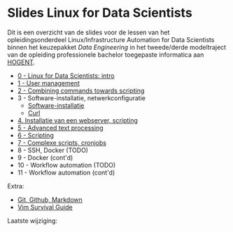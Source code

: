 # Slides Linux for Data Scientists

Dit is een overzicht van de slides voor de lessen van het opleidingsonderdeel Linux/Infrastructure Automation for Data Scientists binnen het keuzepakket *Data Engineering* in het tweede/derde modeltraject van de opleiding professionele bachelor toegepaste informatica aan [HOGENT](https://www.hogent.be/).

- [0 - Linux for Data Scientists: intro](00-linux-ds-intro.html)
- [1 - User management](01-user-mgmt.html)
- [2 - Combining commands towards scripting](02-towards-scripting.html)
- 3 - Software-installatie, netwerkconfiguratie
    - [Software-installatie](03-software-installatie.html)
    - [Curl](03-curl.html)
- [4. Installatie van een webserver, scripting](04-installatie-webserver.html)
- [5 - Advanced text processing](05-advanced-text-processing.html)
- [6 - Scripting](06-scripting.html)
- [7 - Complexe scripts, cronjobs](07-scripting-cronjobs.html)
- 8 - SSH, Docker (TODO)
- 9 - Docker (cont'd)
- 10 - Workflow automation (TODO)
- 11 - Workflow automation (cont'd)

Extra:

- [Git, Github, Markdown](99-git-survival-guide.html)
- [Vim Survival Guide](99-vim-survival-guide.html)

Laatste wijziging: 